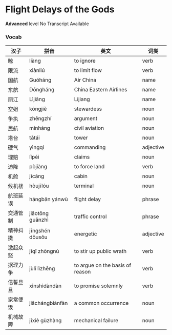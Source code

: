 # Flight Delays of the Gods
**Advanced** level
No Transcript Available
### Vocab
|汉子|拼音|英文|词类|
|----|----|----|----|
|晾|liàng|to ignore|verb|
|限流|xiànliú|to limit flow|verb|
|国航|Guóháng|Air China|name|
|东航|Dōngháng|China Eastern Airlines|name|
|丽江|Lìjiāng|Lijiang|name|
|空姐|kōngjiě|stewardess|noun|
|争执|zhēngzhí|argument|noun|
|民航|mínháng|civil aviation|noun|
|塔台|tǎtái|tower|noun|
|硬气|yìngqi|commanding|adjective|
|理赔|lǐpéi|claims|noun|
|迫降|pòjiàng|to force land|verb|
|机舱|jīcāng|cabin|noun|
|候机楼|hòujīlóu|terminal|noun|
|航班延误|hángbān yánwù|flight delay|phrase|
|交通管制|jiāotōng guǎnzhì|traffic control|phrase|
|精神抖擞|jīngshén dǒusǒu|energetic|adjective|
|激起众怒|jīqǐ zhòngnù|to stir up public wrath|verb|
|据理力争|jùlǐ lìzhēng|to argue on the basis of reason|verb|
|信誓旦旦|xìnshìdàndàn|to promise solemnly|verb|
|家常便饭|jiāchángbiànfàn|a common occurrence|noun|
|机械故障|jīxiè gùzhàng|mechanical failure|noun|
